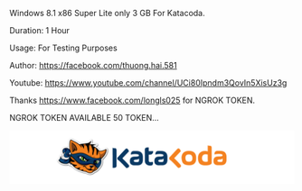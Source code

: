 Windows 8.1 x86 Super Lite only 3 GB For Katacoda.

Duration: 1 Hour

Usage: For Testing Purposes

Author: https://facebook.com/thuong.hai.581

Youtube: https://www.youtube.com/channel/UCi80Ipndm3QovIn5XisUz3g

Thanks https://www.facebook.com/longls025 for NGROK TOKEN.

NGROK TOKEN AVAILABLE 50 TOKEN...



![Katacoda Logo](./assets/Capture.PNG)
